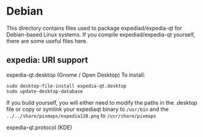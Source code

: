 
Debian
====================
This directory contains files used to package expediad/expedia-qt
for Debian-based Linux systems. If you compile expediad/expedia-qt yourself, there are some useful files here.

## expedia: URI support ##


expedia-qt.desktop  (Gnome / Open Desktop)
To install:

	sudo desktop-file-install expedia-qt.desktop
	sudo update-desktop-database

If you build yourself, you will either need to modify the paths in
the .desktop file or copy or symlink your expediaqt binary to `/usr/bin`
and the `../../share/pixmaps/expedia128.png` to `/usr/share/pixmaps`

expedia-qt.protocol (KDE)

